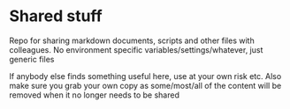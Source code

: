 # Shared stuff

Repo for sharing markdown documents, scripts and other files with colleagues. No environment specific variables/settings/whatever, just generic files

If anybody else finds something useful here, use at your own risk etc. Also make sure you grab your own copy as some/most/all of the content will be removed when it no longer needs to be shared
